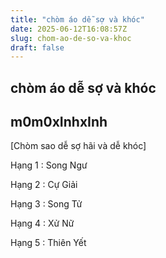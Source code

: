 ```yaml
---
title: "chòm áo dễ sợ và khóc"
date: 2025-06-12T16:08:57Z
slug: chom-ao-de-so-va-khoc
draft: false
---
```


## chòm áo dễ sợ và khóc

## m0m0xInhxInh

[Chòm sao dễ sợ hãi và dễ khóc]

Hạng 1 : Song Ngư

Hạng 2 : Cự Giải

Hạng 3 : Song Tử

Hạng 4 : Xử Nữ

Hạng 5 : Thiên Yết